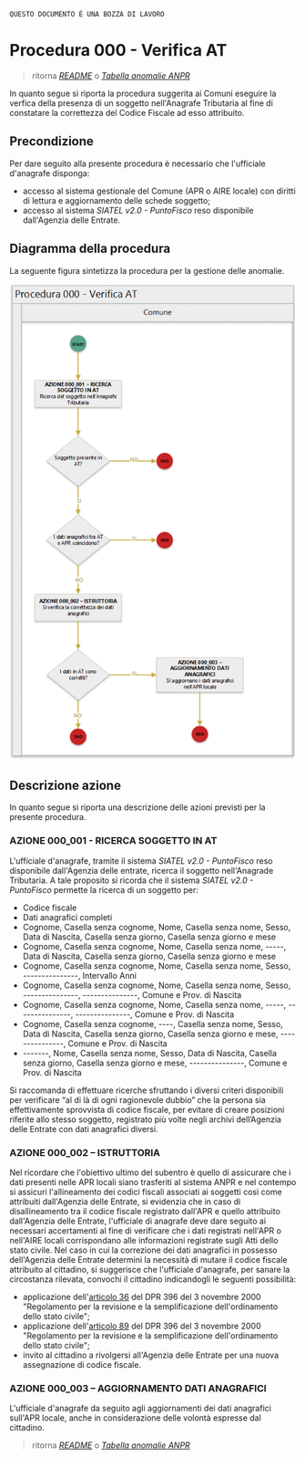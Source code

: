 	QUESTO DOCUMENTO É UNA BOZZA DI LAVORO

# Procedura 000 - Verifica AT

> ritorna [*README*](../README.md) o [*Tabella anomalie ANPR*](../TAB01_ANOMALIE_ANPR.md)

In quanto segue si riporta la procedura suggerita ai Comuni eseguire la verfica della presenza di un soggetto nell'Anagrafe Tributaria al fine di constatare la correttezza del Codice Fiscale ad esso attribuito.


## Precondizione
Per dare seguito alla presente procedura è necessario che l'ufficiale d'anagrafe disponga:

- accesso al sistema gestionale del Comune (APR o AIRE locale) con diritti di lettura e aggiornamento delle schede soggetto;
- accesso al sistema *SIATEL v2.0 - PuntoFisco* reso disponibile dall'Agenzia delle Entrate. 


## Diagramma della procedura
La seguente figura sintetizza la procedura per la gestione delle anomalie.

![Swimlane diagram procedura 010](image/IMAGE_000.png)

## Descrizione azione
In quanto segue si riporta una descrizione delle azioni previsti per la presente procedura.

### AZIONE 000_001 - RICERCA SOGGETTO IN AT
L'ufficiale d'anagrafe, tramite il sistema *SIATEL v2.0 - PuntoFisco* reso disponibile dall'Agenzia delle entrate, ricerca il soggetto nell'Anagrade Tributaria. A tale proposito si ricorda che il sistema *SIATEL v2.0 - PuntoFisco* permette la ricerca di un soggetto per:

- Codice fiscale
- Dati anagrafici completi
- Cognome, Casella senza cognome, Nome, Casella senza nome, Sesso, Data di Nascita, Casella senza giorno, Casella senza giorno e mese
- Cognome, Casella senza cognome, Nome, Casella senza nome, -----, Data di Nascita, Casella senza giorno, Casella senza giorno e mese
- Cognome, Casella senza cognome, Nome, Casella senza nome, Sesso, ---------------, Intervallo Anni
- Cognome, Casella senza cognome, Nome, Casella senza nome, Sesso, ---------------, ---------------, Comune e Prov. di Nascita
- Cognome, Casella senza cognome, Nome, Casella senza nome, -----, ---------------, ---------------, Comune e Prov. di Nascita
- Cognome, Casella senza cognome, ----, Casella senza nome, Sesso, Data di Nascita, Casella senza giorno, Casella senza giorno e mese, ---------------, Comune e Prov. di Nascita 
- -------, Nome, Casella senza nome, Sesso, Data di Nascita, Casella senza giorno, Casella senza giorno e mese, ---------------, Comune e Prov. di Nascita 

Si raccomanda di effettuare ricerche sfruttando i diversi criteri disponibili per verificare “al di là di ogni ragionevole dubbio” che la persona sia effettivamente sprovvista di codice fiscale, per evitare di creare posizioni riferite allo stesso soggetto, registrato più volte negli archivi dell’Agenzia delle Entrate con dati anagrafici diversi.

### AZIONE 000_002 – ISTRUTTORIA
Nel ricordare che l'obiettivo ultimo del subentro è quello di assicurare che i dati presenti nelle APR locali siano trasferiti al sistema ANPR e nel contempo si assicuri l'allineamento dei codici fiscali associati ai soggetti così come attribuiti dall'Agenzia delle Entrate, si evidenzia che in caso di disallineamento tra il codice fiscale registrato dall'APR e quello attribuito dall'Agenzia delle Entrate, l'ufficiale di anagrafe deve dare seguito ai necessari accertamenti al fine di verificare che i dati registrati nell'APR o nell'AIRE locali corrispondano alle informazioni registrate sugli Atti dello stato civile. Nel caso in cui la correzione dei dati anagrafici in possesso dell'Agenzia delle Entrate determini la necessità di mutare il codice fiscale attribuito al cittadino, si suggerisce che l'ufficiale d'anagrafe, per sanare la circostanza rilevata, convochi il cittadino indicandogli le seguenti possibilità:

- applicazione dell'[articolo 36](http://www.normattiva.it/uri-res/N2Ls?urn:nir:stato:decreto.legge:2000-10-03;396~art36) del DPR 396 del 3 novembre 2000 "Regolamento per la revisione e la semplificazione dell'ordinamento dello stato civile";
- applicazione dell'[articolo 89](http://www.normattiva.it/uri-res/N2Ls?urn:nir:stato:decreto.legge:2000-10-03;396~art89) del DPR 396 del 3 novembre 2000 "Regolamento per la revisione e la semplificazione dell'ordinamento dello stato civile";
- invito al cittadino a rivolgersi all'Agenzia delle Entrate per una nuova assegnazione di codice fiscale.

### AZIONE 000_003 – AGGIORNAMENTO DATI ANAGRAFICI
L'ufficiale d'anagrafe da seguito agli aggiornamenti dei dati anagrafici sull'APR locale, anche in considerazione delle volontà espresse dal cittadino.  


> ritorna [*README*](../README.md) o [*Tabella anomalie ANPR*](../TAB01_ANOMALIE_ANPR.md)
